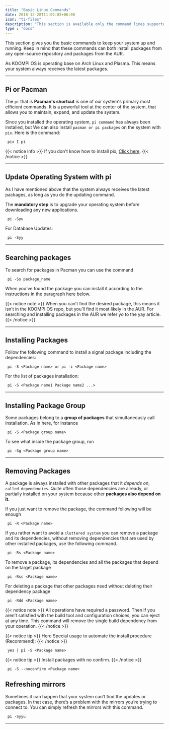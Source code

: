 ```yaml
---
title: "Basic Linux Commands"
date: 2018-12-28T11:02:05+06:00
icon: "ti-files"
description: "This section is available only the command lines supported in the open-source world. "
type : "docs"
---
```

This section gives you the basic commands to keep your system up and running. Keep in mind that these commands can both install packages from any open-source repository and packages from the AUR.

As KOOMPI OS is operating base on Arch Linux and Plasma. This means your system always receives the latest packages.

----

## Pi or Pacman
The `pi` that is **Pacman's shortcut** is one of our system's primary most efficient commands. It is a powerful tool at the center of the system, that allows you to maintain, expand, and update the system.

Since you installed the operating system, `pi command` has always been installed, but We can also install `pacman or pi packages` on the system with `pix`. Here is the command:
```
 pix I pi
```

{{< notice info >}}
If you don't know how to install pix, [Click here](#).
{{< /notice >}}

----

## Update Operating System with pi
As I have mentioned above that the system always receives the latest packages, as long as you do the updating command.

The **mandatory step** is to upgrade your operating system before downloading any new applications.
```
 pi -Syu
```
For Database Updates:
```
 pi -Syy
```

----

## Searching packages
To search for packages in Pacman you can use the command
```
 pi -Ss package_name
```
When you’ve found the package you can install it according to the instructions in the paragraph here below.

{{< notice note >}}
When you can’t find the desired package, this means it isn’t in the KOOMPI OS repo, but you’ll find it most likely in the AUR. For searching and installing packages in the AUR we refer yo to the yay article.
{{< /notice >}}

---
## Installing Packages

Follow the following command to install a signal package including the dependencies:
```
 pi -S <Package name> or pi -i <Package name>
```
For the list of packages installation:
```
 pi -S <Package name1 Package name2 ...>
```
---

## Installing Package Group

Some packages belong to a **group of packages** that simultaneously call installation. As in here, for instance
```
 pi -S <Package group name>
```
To see what inside the package group, run
```
 pi -Sg <Package group name>
```

---

## Removing Packages
A package is always installed with other packages that it *depends on*, `called dependencies`. Quite often those dependencies are already, or partially installed on your system because other **packages also depend on it**.

If you just want to remove the package, the command following will be enough
```    
 pi -R <Package name>
```
If you rather want to avoid a `cluttered system` you can remove a package and its dependencies, without removing dependencies that are used by other installed packages, use the following command.

```
 pi -Rs <Package name>
```
To remove a package, its dependencies and all the packages that depend on the target package
```
 pi -Rsc <Package name>
```
For deleting a package that other packages need without deleting their dependency package

```
 pi -Rdd <Package name>
```



{{< notice note >}}
All operations have required a password. Then if you aren’t satisfied with the build tool and configuration choices, you can eject at any time. This command will remove the single build dependency from your operation.
{{< /notice >}}

{{< notice tip >}}
Here Special usage to automate the install procedure (Recommend):
{{< /notice >}}

```
 yes | pi -S <Package name> 
```
	
{{< notice tip >}}
Install packages with no confirm.
{{< /notice >}}

```
 pi -S --noconfirm <Package name>
```
## Refreshing mirrors
Sometimes it can happen that your system can’t find the updates or packages. In that case, there’s a problem with the mirrors you’re trying to connect to. You can simply refresh the mirrors with this command.
```
 pi -Syyu
```

----
